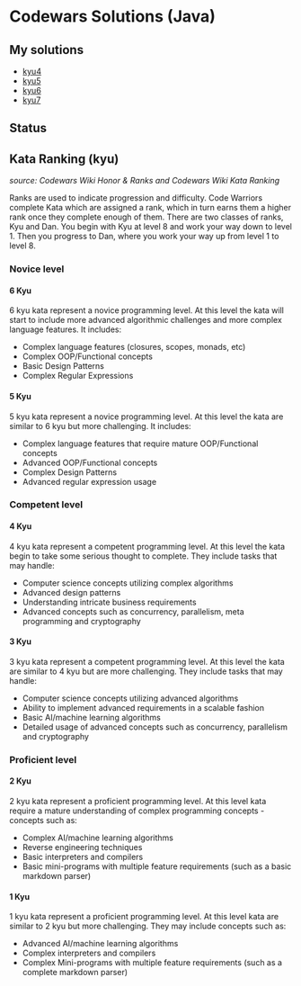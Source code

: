 # Codewars Solutions (Java)

## My solutions
* [kyu4](https://github.com/cam1x/codewars-java/tree/master/src/com/company/kyu4)
* [kyu5](https://github.com/cam1x/codewars-java/tree/master/src/com/company/kyu5)
* [kyu6](https://github.com/cam1x/codewars-java/tree/master/src/com/company/kyu6)
* [kyu7](https://github.com/cam1x/codewars-java/tree/master/src/com/company/kyu7)

## Status


## Kata Ranking (kyu)
*source: Codewars Wiki Honor & Ranks and Codewars Wiki Kata Ranking*

Ranks are used to indicate progression and difficulty. Code Warriors complete Kata which are assigned a rank, which in turn earns them a higher rank once they complete enough of them. There are two classes of ranks, Kyu and Dan. You begin with Kyu at level 8 and work your way down to level 1. Then you progress to Dan, where you work your way up from level 1 to level 8.

### Novice level
#### 6 Kyu
6 kyu kata represent a novice programming level. At this level the kata will start to include more advanced algorithmic challenges and more complex language features. It includes:
* Complex language features (closures, scopes, monads, etc)
* Complex OOP/Functional concepts
* Basic Design Patterns
* Complex Regular Expressions

#### 5 Kyu
5 kyu kata represent a novice programming level. At this level the kata are similar to 6 kyu but more challenging. It includes:
* Complex language features that require mature OOP/Functional concepts
* Advanced OOP/Functional concepts
* Complex Design Patterns
* Advanced regular expression usage

### Competent level
#### 4 Kyu
4 kyu kata represent a competent programming level. At this level the kata begin to take some serious thought to complete. They include tasks that may handle:
* Computer science concepts utilizing complex algorithms
* Advanced design patterns
* Understanding intricate business requirements
* Advanced concepts such as concurrency, parallelism, meta programming and cryptography

#### 3 Kyu
3 kyu kata represent a competent programming level. At this level the kata are similar to 4 kyu but are more challenging. They include tasks that may handle:
* Computer science concepts utilizing advanced algorithms
* Ability to implement advanced requirements in a scalable fashion
* Basic AI/machine learning algorithms
* Detailed usage of advanced concepts such as concurrency, parallelism and cryptography

### Proficient level
#### 2 Kyu
2 kyu kata represent a proficient programming level. At this level kata require a mature understanding of complex programming concepts - concepts such as:
* Complex AI/machine learning algorithms
* Reverse engineering techniques
* Basic interpreters and compilers
* Basic mini-programs with multiple feature requirements (such as a basic markdown parser)

#### 1 Kyu
1 kyu kata represent a proficient programming level. At this level kata are similar to 2 kyu but more challenging. They may include concepts such as:
* Advanced AI/machine learning algorithms
* Complex interpreters and compilers
* Complex Mini-programs with multiple feature requirements (such as a complete markdown parser)
